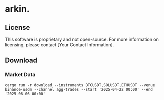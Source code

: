 # arkin.

## License

This software is proprietary and not open-source. For more information on licensing, please contact [Your Contact Information].


## Download
### Market Data
```
cargo run -r download --instruments BTCUSDT,SOLUSDT,ETHUSDT --venue binance-usdm --channel agg-trades --start '2025-04-22 00:00' --end '2025-06-06 00:00'
```
